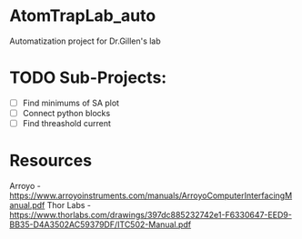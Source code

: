 # AtomTrapLab_auto
Automatization project for Dr.Gillen's lab

# TODO Sub-Projects:
- [ ] Find minimums of SA plot
- [ ] Connect python blocks
- [ ] Find threashold current

# Resources
Arroyo - https://www.arroyoinstruments.com/manuals/ArroyoComputerInterfacingManual.pdf
Thor Labs - https://www.thorlabs.com/drawings/397dc885232742e1-F6330647-EED9-BB35-D4A3502AC59379DF/ITC502-Manual.pdf
